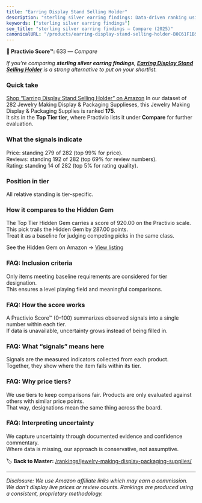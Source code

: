 ```yaml
---
title: "Earring Display Stand Selling Holder"
description: "sterling silver earring findings: Data-driven ranking using the Practivio Score™. Positioned by quality, value, demand, findability, momentum."
keywords: ["sterling silver earring findings"]
seo_title: "sterling silver earring findings — Compare (2025)"
canonicalURL: "/products/earring-display-stand-selling-holder-B0C61F1BSZ/"
---
```


**🛒 Practivio Score™:** 633 — _Compare_


*If you're comparing **sterling silver earring findings**, **[Earring Display Stand Selling Holder](https://www.amazon.com/dp/B0C61F1BSZ?tag=practivio-20)** is a strong alternative to put on your shortlist.*
### Quick take
[Shop “Earring Display Stand Selling Holder” on Amazon](https://www.amazon.com/dp/B0C61F1BSZ?tag=practivio-20)
In our dataset of 282 Jewelry Making Display & Packaging Supplieses, this Jewelry Making Display & Packaging Supplies is ranked **175**.  
It sits in the **Top Tier tier**, where Practivio lists it under **Compare** for further evaluation.

### What the signals indicate
Price: standing 279 of 282 (top 99% for price).  
Reviews: standing 192 of 282 (top 69% for review numbers).  
Rating: standing 14 of 282 (top 5% for rating quality).  

### Position in tier
All relative standing is tier-specific.

### How it compares to the Hidden Gem
The Top Tier Hidden Gem carries a score of 920.00 on the Practivio scale.  
This pick trails the Hidden Gem by 287.00 points.  
Treat it as a baseline for judging competing picks in the same class.  

See the Hidden Gem on Amazon → [View listing](https://www.amazon.com/dp/B0987Z9PW7?tag=practivio-20)

### FAQ: Inclusion criteria
Only items meeting baseline requirements are considered for tier designation.  
This ensures a level playing field and meaningful comparisons.

### FAQ: How the score works
A Practivio Score™ (0–100) summarizes observed signals into a single number within each tier.  
If data is unavailable, uncertainty grows instead of being filled in.

### FAQ: What “signals” means here
Signals are the measured indicators collected from each product.  
Together, they show where the item falls within its tier.

### FAQ: Why price tiers?
We use tiers to keep comparisons fair. Products are only evaluated against others with similar price points.  
That way, designations mean the same thing across the board.

### FAQ: Interpreting uncertainty
We capture uncertainty through documented evidence and confidence commentary.  
Where data is missing, our approach is conservative, not assumptive.

<!-- Missing template for Compare/CompareWithinPriceClass -->


🏷️ **Back to Master:** [/rankings/jewelry-making-display-packaging-supplies/](/rankings/jewelry-making-display-packaging-supplies/)

---
_Disclosure: We use Amazon affiliate links which may earn a commission. We don’t display live prices or review counts. Rankings are produced using a consistent, proprietary methodology._
